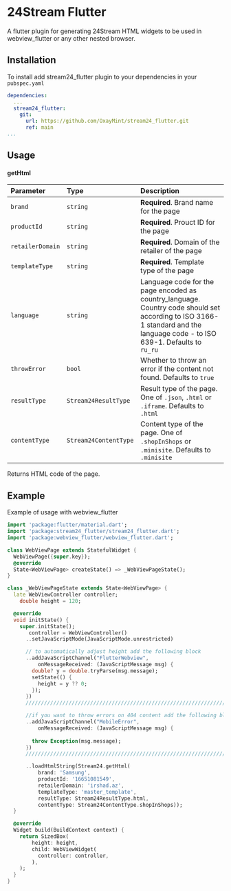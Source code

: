 
# 24Stream Flutter

A flutter plugin for generating 24Stream HTML widgets to be used in webview_flutter or any other nested browser.


## Installation

To install add stream24_flutter plugin to your dependencies in your `pubspec.yaml`

```yaml
dependencies:
  ...
  stream24_flutter:
    git:
      url: https://github.com/OxayMint/stream24_flutter.git
      ref: main
...
```
## Usage

#### getHtml

| Parameter | Type     | Description                |
| :-------- | :------- | :------------------------- |
| `brand` | `string` | **Required**. Brand name for the page |
| `productId` | `string` | **Required**. Prouct ID for the page |
| `retailerDomain` | `string` | **Required**. Domain of the retailer of the page |
| `templateType` | `string` | **Required**. Template type of the page |
| `language` | `string` | Language code for the page encoded as country_language. Country code should set according to ISO 3166-1 standard and the language code - to ISO 639-1. Defaults to `ru_ru` |
| `throwError` | `bool` | Whether to throw an error if the content not found. Defaults to `true` |
| `resultType` | `Stream24ResultType` | Result type of the page. One of `.json`, `.html` or `.iframe`. Defaults to `.html`|
| `contentType` | `Stream24ContentType` | Content type of the page. One of `.shopInShops` or `.minisite`. Defaults to `.minisite`|

Returns HTML code of the page.

## Example

Example of usage with webview_flutter

```dart
import 'package:flutter/material.dart';
import 'package:stream24_flutter/stream24_flutter.dart';
import 'package:webview_flutter/webview_flutter.dart';

class WebViewPage extends StatefulWidget {
  WebViewPage({super.key});
  @override
  State<WebViewPage> createState() => _WebViewPageState();
}

class _WebViewPageState extends State<WebViewPage> {
  late WebViewController controller;
    double height = 120;

  @override
  void initState() {
    super.initState();
       controller = WebViewController()
      ..setJavaScriptMode(JavaScriptMode.unrestricted)

      // to automatically adjust height add the following block
      ..addJavaScriptChannel("FlutterWebview",
          onMessageReceived: (JavaScriptMessage msg) {
        double? y = double.tryParse(msg.message);
        setState(() {
          height = y ?? 0;
        });
      })
      //////////////////////////////////////////////////////////////////

      //if you want to throw errors on 404 content add the following block
      ..addJavaScriptChannel("MobileError",
          onMessageReceived: (JavaScriptMessage msg) {
            
        throw Exception(msg.message);
      })
      //////////////////////////////////////////////////////////////////

      ..loadHtmlString(Stream24.getHtml(
          brand: 'Samsung',
          productId: '16651081549',
          retailerDomain: 'irshad.az',
          templateType: 'master_template',
          resultType: Stream24ResultType.html,
          contentType: Stream24ContentType.shopInShops));
  }

  @override
  Widget build(BuildContext context) {
    return SizedBox(
        height: height,
        child: WebViewWidget(
          controller: controller,
        ),
    );
  }
}

```
